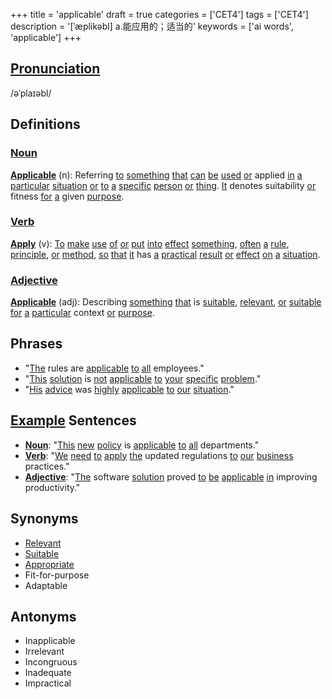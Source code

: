 +++
title = 'applicable'
draft = true
categories = ['CET4']
tags = ['CET4']
description = '[ˈæplikəbl] a.能应用的；适当的'
keywords = ['ai words', 'applicable']
+++

## [Pronunciation](/post/pronunciation/)
/əˈplaɪəbl/

## Definitions
### [Noun](/post/noun/)
**[Applicable](/post/applicable/)** (n): Referring [to](/post/to/) [something](/post/something/) [that](/post/that/) [can](/post/can/) [be](/post/be/) [used](/post/used/) [or](/post/or/) applied [in](/post/in/) [a](/post/a/) [particular](/post/particular/) [situation](/post/situation/) [or](/post/or/) [to](/post/to/) [a](/post/a/) [specific](/post/specific/) [person](/post/person/) [or](/post/or/) [thing](/post/thing/). [It](/post/it/) denotes suitability [or](/post/or/) fitness [for](/post/for/) [a](/post/a/) given [purpose](/post/purpose/).

### [Verb](/post/verb/)
**[Apply](/post/apply/)** (v): [To](/post/to/) [make](/post/make/) [use](/post/use/) [of](/post/of/) [or](/post/or/) [put](/post/put/) [into](/post/into/) [effect](/post/effect/) [something](/post/something/), [often](/post/often/) [a](/post/a/) [rule](/post/rule/), [principle](/post/principle/), [or](/post/or/) [method](/post/method/), [so](/post/so/) [that](/post/that/) [it](/post/it/) has [a](/post/a/) [practical](/post/practical/) [result](/post/result/) [or](/post/or/) [effect](/post/effect/) [on](/post/on/) [a](/post/a/) [situation](/post/situation/).

### [Adjective](/post/adjective/)
**[Applicable](/post/applicable/)** (adj): Describing [something](/post/something/) [that](/post/that/) is [suitable](/post/suitable/), [relevant](/post/relevant/), [or](/post/or/) [suitable](/post/suitable/) [for](/post/for/) [a](/post/a/) [particular](/post/particular/) context [or](/post/or/) [purpose](/post/purpose/).

## Phrases
- "[The](/post/the/) rules are [applicable](/post/applicable/) [to](/post/to/) [all](/post/all/) employees."
- "[This](/post/this/) [solution](/post/solution/) is [not](/post/not/) [applicable](/post/applicable/) [to](/post/to/) [your](/post/your/) [specific](/post/specific/) [problem](/post/problem/)."
- "[His](/post/his/) [advice](/post/advice/) was [highly](/post/highly/) [applicable](/post/applicable/) [to](/post/to/) [our](/post/our/) [situation](/post/situation/)."

## [Example](/post/example/) Sentences
- **[Noun](/post/noun/)**: "[This](/post/this/) [new](/post/new/) [policy](/post/policy/) is [applicable](/post/applicable/) [to](/post/to/) [all](/post/all/) departments."
- **[Verb](/post/verb/)**: "[We](/post/we/) [need](/post/need/) [to](/post/to/) [apply](/post/apply/) [the](/post/the/) updated regulations [to](/post/to/) [our](/post/our/) [business](/post/business/) practices."
- **[Adjective](/post/adjective/)**: "[The](/post/the/) software [solution](/post/solution/) proved [to](/post/to/) [be](/post/be/) [applicable](/post/applicable/) [in](/post/in/) improving productivity."

## Synonyms
- [Relevant](/post/relevant/)
- [Suitable](/post/suitable/)
- [Appropriate](/post/appropriate/)
- Fit-for-purpose
- Adaptable

## Antonyms
- Inapplicable
- Irrelevant
- Incongruous
- Inadequate
- Impractical
